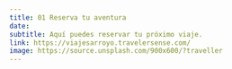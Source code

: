 ```yaml
---
title: 01 Reserva tu aventura
date:
subtitle: Aquí puedes reservar tu próximo viaje. 
link: https://viajesarroyo.travelersense.com/
image: https://source.unsplash.com/900x600/?traveller
---
```

